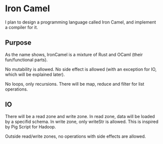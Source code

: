 Iron Camel
==========

I plan to design a programming language called Iron Camel, and implement a compiler for it.

Purpose
---------
As the name shows, IronCamel is a mixture of Rust and OCaml (their fun/functional parts). 

No mutability is allowed. No side effect is allowed (with an exception for IO, which will be explained later).

No loops, only recursions. There will be map, reduce and filter for list operations.


IO
------
There will be a read zone and write zone. In read zone, data will be loaded by a specifid schema. In write zone, only writeStr is allowed.
This is inspired by Pig Script for Hadoop.

Outside read/write zones, no operations with side effects are allowed.
